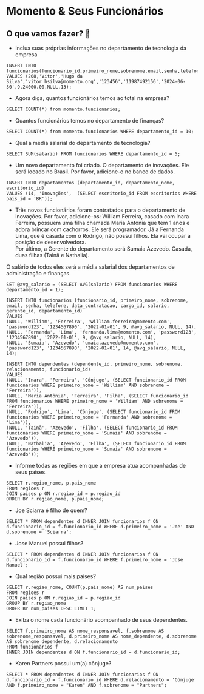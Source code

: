 # Momento & Seus Funcionários

## O que vamos fazer? 🎲

- Inclua suas próprias informações no departamento de tecnologia da empresa

```
INSERT INTO funcionarios(funcionario_id,primeiro_nome,sobrenome,email,senha,telefone,data_contratacao,cargo_id,salario,gerente_id,departamento_id) 
VALUES (208,'Vitor','Hugo da Silva','vitor_hsilva@momento.org','123456','11987492156','2024-06-30',9,24000.00,NULL,13);
```

- Agora diga, quantos funcionários temos ao total na empresa?

```
SELECT COUNT(*) from momento.funcionarios;
```

- Quantos funcionários temos no departamento de finanças?

```
SELECT COUNT(*) from momento.funcionarios WHERE departamento_id = 10;
```

- Qual a média salarial do departamento de tecnologia?

```
SELECT SUM(salario) FROM funcionarios WHERE departamento_id = 5;
```

- Um novo departamento foi criado. O departamento de inovações. 
Ele será locado no Brasil. Por favor, adicione-o no banco de dados.

```
INSERT INTO departamentos (departamento_id, departamento_nome, escritorio_id)
VALUES (14, 'Inovações',  (SELECT escritorio_id FROM escritorios WHERE pais_id = 'BR'));
```

- Três novos funcionários foram contratados para o departamento de inovações. 
Por favor, adicione-os: William Ferreira, casado com Inara Ferreira, 
possuem uma filha chamada Maria Antônia que tem 1 anos e adora brincar com cachorros. 
Ele será programador.
Já a Fernanda Lima, que é casada com o Rodrigo, não possui filhos. 
Ela vai ocupar a posição de desenvolvedora.  
Por último, a Gerente do departamento será Sumaia Azevedo. 
Casada, duas filhas (Tainã e Nathalia).

O salário de todos eles será a média salarial dos departamentos de administração e finanças.

```
SET @avg_salario = (SELECT AVG(salario) FROM funcionarios WHERE departamento_id = 1);

INSERT INTO funcionarios (funcionario_id, primeiro_nome, sobrenome, email, senha, telefone, data_contratacao, cargo_id, salario, gerente_id, departamento_id)
VALUES 
(NULL, 'William', 'Ferreira', 'william.ferreira@momento.com', 'password123', '1234567890', '2022-01-01', 9, @avg_salario, NULL, 14),
(NULL, 'Fernanda', 'Lima', 'fernanda.lima@momento.com', 'password123', '1234567890', '2022-01-01', 9, @avg_salario, NULL, 14),
(NULL, 'Sumaia', 'Azevedo', 'umaia.azevedo@momento.com', 'password123', '1234567890', '2022-01-01', 14, @avg_salario, NULL, 14);

INSERT INTO dependentes (dependente_id, primeiro_nome, sobrenome, relacionamento, funcionario_id)
VALUES 
(NULL, 'Inara', 'Ferreira', 'Cônjuge', (SELECT funcionario_id FROM funcionarios WHERE primeiro_nome = 'William' AND sobrenome = 'Ferreira')),
(NULL, 'Maria Antônia', 'Ferreira', 'Filha', (SELECT funcionario_id FROM funcionarios WHERE primeiro_nome = 'William' AND sobrenome = 'Ferreira')),
(NULL, 'Rodrigo', 'Lima', 'Cônjuge', (SELECT funcionario_id FROM funcionarios WHERE primeiro_nome = 'Fernanda' AND sobrenome = 'Lima')),
(NULL, 'Tainã', 'Azevedo', 'Filha', (SELECT funcionario_id FROM funcionarios WHERE primeiro_nome = 'Sumaia' AND sobrenome = 'Azevedo')),
(NULL, 'Nathalia', 'Azevedo', 'Filha', (SELECT funcionario_id FROM funcionarios WHERE primeiro_nome = 'Sumaia' AND sobrenome = 'Azevedo'));

```

- Informe todas as regiões em que a empresa atua acompanhadas de seus países.

```
SELECT r.regiao_nome, p.pais_nome
FROM regioes r
JOIN paises p ON r.regiao_id = p.regiao_id
ORDER BY r.regiao_nome, p.pais_nome;

```

- Joe Sciarra é filho de quem?

```
SELECT * FROM dependentes d INNER JOIN funcionarios f ON d.funcionario_id = f.funcionario_id WHERE d.primeiro_nome = 'Joe' AND d.sobrenome = 'Sciarra';
```

- Jose Manuel possui filhos?

```
SELECT * FROM dependentes d INNER JOIN funcionarios f ON d.funcionario_id = f.funcionario_id WHERE f.primeiro_nome = 'Jose Manuel';
```

- Qual região possui mais países?

```
SELECT r.regiao_nome, COUNT(p.pais_nome) AS num_paises
FROM regioes r
JOIN paises p ON r.regiao_id = p.regiao_id
GROUP BY r.regiao_nome
ORDER BY num_paises DESC LIMIT 1;

```

- Exiba o nome cada funcionário acompanhado de seus dependentes.

```
SELECT f.primeiro_nome AS nome_responsavel, f.sobrenome AS sobrenome_responsavel, d.primeiro_nome AS nome_dependente, d.sobrenome AS sobrenome_dependente, d.relacionamento
FROM funcionarios f
INNER JOIN dependentes d ON f.funcionario_id = d.funcionario_id;
```

- Karen Partners possui um(a) cônjuge?

```
SELECT * FROM dependentes d INNER JOIN funcionarios f ON d.funcionario_id = f.funcionario_id WHERE d.relacionamento = 'Cônjuge' AND f.primeiro_nome = "Karen" AND f.sobrenome = "Partners";
```



